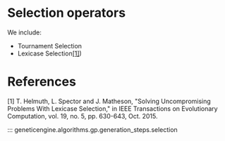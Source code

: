 # Selection operators

We include:

* Tournament Selection
* Lexicase Selection[[1]](#1))

References
==========

<a id="1">[1]</a>
T. Helmuth, L. Spector and J. Matheson, "Solving Uncompromising Problems With Lexicase Selection," in IEEE Transactions on Evolutionary Computation, vol. 19, no. 5, pp. 630-643, Oct. 2015.


::: geneticengine.algorithms.gp.generation_steps.selection
